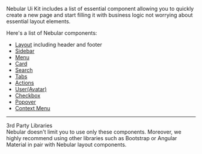 Nebular Ui Kit includes a list of essential component allowing you to quickly create a new page and start filling it with business logic not worrying about essential layout elements.

Here's a list of Nebular components:

- [Layout](#/docs/components/layout) including header and footer
- [Sidebar](#/docs/components/sidebar)
- [Menu](#/docs/components/menu)
- [Card](#/docs/components/card)
- [Search](#/docs/components/search)
- [Tabs](#/docs/components/tabs)
- [Actions](#/docs/components/actions)
- [User(Avatar)](#/docs/components/user-avatar)
- [Checkbox](#/docs/components/checkbox)
- [Popover](#/docs/components/popover)
- [Context Menu](#/docs/components/context-menu)
<hr class="section-end">

<div class="note note-success">
  <div class="note-title">3rd Party Libraries</div>
  <div class="note-body">
    Nebular doesn't limit you to use only these components. Moreover, we highly recommend using other libraries such as Bootstrap or Angular Material in pair with Nebular layout components.
  </div>
</div>
